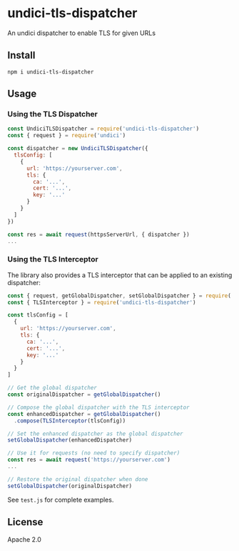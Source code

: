 # undici-tls-dispatcher

An undici dispatcher to enable TLS for given URLs

## Install

```
npm i undici-tls-dispatcher
```

## Usage

### Using the TLS Dispatcher

```js
const UndiciTLSDispatcher = require('undici-tls-dispatcher')
const { request } = require('undici')

const dispatcher = new UndiciTLSDispatcher({
  tlsConfig: [
    {
      url: 'https://yourserver.com',
      tls: {
        ca: '...',
        cert: '...',
        key: '...'
      }
    }
  ]
})

const res = await request(httpsServerUrl, { dispatcher })
...
```

### Using the TLS Interceptor

The library also provides a TLS interceptor that can be applied to an existing dispatcher:

```js
const { request, getGlobalDispatcher, setGlobalDispatcher } = require('undici')
const { TLSInterceptor } = require('undici-tls-dispatcher')

const tlsConfig = [
  {
    url: 'https://yourserver.com',
    tls: {
      ca: '...',
      cert: '...',
      key: '...'
    }
  }
]

// Get the global dispatcher
const originalDispatcher = getGlobalDispatcher()

// Compose the global dispatcher with the TLS interceptor
const enhancedDispatcher = getGlobalDispatcher()
  .compose(TLSInterceptor(tlsConfig))

// Set the enhanced dispatcher as the global dispatcher
setGlobalDispatcher(enhancedDispatcher)

// Use it for requests (no need to specify dispatcher)
const res = await request('https://yourserver.com')
...

// Restore the original dispatcher when done
setGlobalDispatcher(originalDispatcher)
```

See `test.js` for complete examples.

## License

Apache 2.0